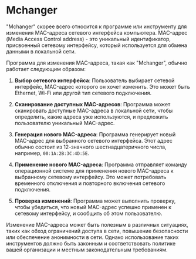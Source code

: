 # Mchanger
"Mchanger" скорее всего относится к программе или инструменту для изменения MAC-адреса сетевого интерфейса компьютера. MAC-адрес (Media Access Control address) - это уникальный идентификатор, присвоенный сетевому интерфейсу, который используется для обмена данными в локальной сети.

Программа для изменения MAC-адреса, такая как "Mchanger", обычно работает следующим образом:

1. **Выбор сетевого интерфейса**: Пользователь выбирает сетевой интерфейс, MAC-адрес которого он хочет изменить. Это может быть Ethernet, Wi-Fi или другой тип сетевого подключения.

2. **Сканирование доступных MAC-адресов**: Программа может сканировать доступные MAC-адреса в локальной сети, чтобы определить, какие адреса уже используются, и предложить пользователю уникальный MAC-адрес.

3. **Генерация нового MAC-адреса**: Программа генерирует новый MAC-адрес для выбранного сетевого интерфейса. Этот адрес обычно состоит из 12-значного шестнадцатеричного числа, например, `00:1A:2B:3C:4D:5E`.

4. **Применение нового MAC-адреса**: Программа отправляет команду операционной системе для применения нового MAC-адреса к выбранному сетевому интерфейсу. Это может потребовать временного отключения и повторного включения сетевого подключения.

5. **Проверка изменений**: Программа может выполнить проверку, чтобы убедиться, что новый MAC-адрес успешно применен к сетевому интерфейсу, и сообщить об этом пользователю.

Изменение MAC-адреса может быть полезным в различных ситуациях, таких как обход ограничений доступа в сети, повышение безопасности или обеспечение анонимности в сети. Однако использование таких инструментов должно быть законным и соответствовать политике вашей организации и местным законодательным требованиям.
